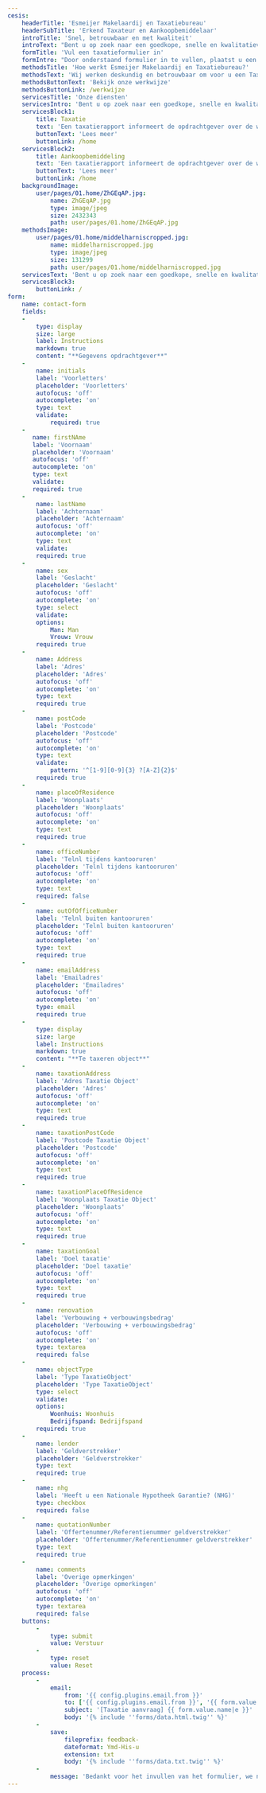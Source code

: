 ```yaml
---
cesis:
    headerTitle: 'Esmeijer Makelaardij en Taxatiebureau'
    headerSubTitle: 'Erkend Taxateur en Aankoopbemiddelaar'
    introTitle: 'Snel, betrouwbaar en met kwaliteit'
    introText: "Bent u op zoek naar een goedkope, snelle en kwalitatieve taxateur om uw huis of bedrijfspand te laten taxeren? Dan bent u bij Esmeijer Makelaardij en Taxatieburo aan het goede adres!\r\n\r\nVia deze website kunt u een taxatieaanvraag direct bij ons plaatsen. Indien u nog specifieke vragen of opmerkingen heeft, dan kunt u ons bellen op 0187 490143"
    formTitle: 'Vul een taxatieformulier in'
    formIntro: "Door onderstaand formulier in te vullen, plaatst u een taxatieaanvraag bij Esmeijer Makelaardij en Taxatieburo. Deze taxatie wordt uitgevoerd door een gecertificeerde en/of beëdigde taxateur.\r\n\r\nNa ontvangst van uw gegevens, nemen wij binnen 1 werkdag contact met u op voor het maken van een afspraak."
    methodsTitle: 'Hoe werkt Esmeijer Makelaardij en Taxatiebureau?'
    methodsText: 'Wij werken deskundig en betrouwbaar om voor u een Taxatierapport binnen 5 werkdagen klaar te hebben. Uiteraard taxeert Esmeijer Makelaardij en Taxatieburo ook bedrijfsobjecten. Bent u op zoek naar een goedkope, snelle en kwalitatieve taxateur om uw huis of bedrijfspand te laten taxeren? Dan bent u bij Esmeijer Makelaardij en Taxatieburo aan het goede adres!'
    methodsButtonText: 'Bekijk onze werkwijze'
    methodsButtonLink: /werkwijze
    servicesTitle: 'Onze diensten'
    servicesIntro: 'Bent u op zoek naar een goedkope, snelle en kwalitatieve taxateur om uw huis of bedrijfspand te laten taxeren? Dan bent u bij Esmeijer Makelaardij en Taxatieburo aan het goede adres!'
    servicesBlock1:
        title: Taxatie
        text: 'Een taxatierapport informeert de opdrachtgever over de waarde van de getaxeerde onroerende zaak. Het doel van de taxatie kan verschillen. Zo kan men een taxatie laten uitvoeren wanneer men van plan is een woning te kopen, te verbouwen of te verzekeren.'
        buttonText: 'Lees meer'
        buttonLink: /home
    servicesBlock2:
        title: Aankoopbemiddeling
        text: 'Een taxatierapport informeert de opdrachtgever over de waarde van de getaxeerde onroerende zaak. Het doel van de taxatie kan verschillen. Zo kan men een taxatie laten uitvoeren wanneer men van plan is een woning te kopen, te verbouwen of te verzekeren.'
        buttonText: 'Lees meer'
        buttonLink: /home
    backgroundImage:
        user/pages/01.home/ZhGEqAP.jpg:
            name: ZhGEqAP.jpg
            type: image/jpeg
            size: 2432343
            path: user/pages/01.home/ZhGEqAP.jpg
    methodsImage:
        user/pages/01.home/middelharniscropped.jpg:
            name: middelharniscropped.jpg
            type: image/jpeg
            size: 131299
            path: user/pages/01.home/middelharniscropped.jpg
    servicesText: 'Bent u op zoek naar een goedkope, snelle en kwalitatieve taxateur om uw huis of bedrijfspand te laten taxeren? Dan bent u bij Esmeijer Makelaardij en Taxatieburo aan het goede adres!'
    servicesBlock3:
        buttonLink: /
form:
    name: contact-form
    fields:
    -
        type: display
        size: large
        label: Instructions
        markdown: true
        content: "**Gegevens opdrachtgever**"
    -
        name: initials
        label: 'Voorletters'
        placeholder: 'Voorletters'
        autofocus: 'off'
        autocomplete: 'on'
        type: text
        validate:
            required: true
    -
       name: firstNAme
       label: 'Voornaam'
       placeholder: 'Voornaam'
       autofocus: 'off'
       autocomplete: 'on'
       type: text
       validate:
       required: true
    -
        name: lastName
        label: 'Achternaam'
        placeholder: 'Achternaam'
        autofocus: 'off'
        autocomplete: 'on'
        type: text
        validate:
        required: true
    -
        name: sex
        label: 'Geslacht'
        placeholder: 'Geslacht'
        autofocus: 'off'
        autocomplete: 'on'
        type: select
        validate:
        options:
            Man: Man
            Vrouw: Vrouw
        required: true
    -
        name: Address
        label: 'Adres'
        placeholder: 'Adres'
        autofocus: 'off'
        autocomplete: 'on'
        type: text
        required: true
    -
        name: postCode
        label: 'Postcode'
        placeholder: 'Postcode'
        autofocus: 'off'
        autocomplete: 'on'
        type: text
        validate:
            pattern: '^[1-9][0-9]{3} ?[A-Z]{2}$'
        required: true
    -
        name: placeOfResidence
        label: 'Woonplaats'
        placeholder: 'Woonplaats'
        autofocus: 'off'
        autocomplete: 'on'
        type: text
        required: true
    -
        name: officeNumber
        label: 'Telnl tijdens kantooruren'
        placeholder: 'Telnl tijdens kantooruren'
        autofocus: 'off'
        autocomplete: 'on'
        type: text
        required: false
    -
        name: outOfOfficeNumber
        label: 'Telnl buiten kantooruren'
        placeholder: 'Telnl buiten kantooruren'
        autofocus: 'off'
        autocomplete: 'on'
        type: text
        required: true
    -
        name: emailAddress
        label: 'Emailadres'
        placeholder: 'Emailadres'
        autofocus: 'off'
        autocomplete: 'on'
        type: email
        required: true
    -
        type: display
        size: large
        label: Instructions
        markdown: true
        content: "**Te taxeren object**"
    -
        name: taxationAddress
        label: 'Adres Taxatie Object'
        placeholder: 'Adres'
        autofocus: 'off'
        autocomplete: 'on'
        type: text
        required: true
    -
        name: taxationPostCode
        label: 'Postcode Taxatie Object'
        placeholder: 'Postcode'
        autofocus: 'off'
        autocomplete: 'on'
        type: text
        required: true
    -
        name: taxationPlaceOfResidence
        label: 'Woonplaats Taxatie Object'
        placeholder: 'Woonplaats'
        autofocus: 'off'
        autocomplete: 'on'
        type: text
        required: true
    -
        name: taxationGoal
        label: 'Doel taxatie'
        placeholder: 'Doel taxatie'
        autofocus: 'off'
        autocomplete: 'on'
        type: text
        required: true
    -
        name: renovation
        label: 'Verbouwing + verbouwingsbedrag'
        placeholder: 'Verbouwing + verbouwingsbedrag'
        autofocus: 'off'
        autocomplete: 'on'
        type: textarea
        required: false
    -
        name: objectType
        label: 'Type TaxatieObject'
        placeholder: 'Type TaxatieObject'
        type: select
        validate:
        options:
            Woonhuis: Woonhuis
            Bedrijfspand: Bedrijfspand
        required: true
    -
        name: lender
        label: 'Geldverstrekker'
        placeholder: 'Geldverstrekker'
        type: text
        required: true
    -
        name: nhg
        label: 'Heeft u een Nationale Hypotheek Garantie? (NHG)'
        type: checkbox
        required: false
    -
        name: quotationNumber
        label: 'Offertenummer/Referentienummer geldverstrekker'
        placeholder: 'Offertenummer/Referentienummer geldverstrekker'
        type: text
        required: true
    -        
        name: comments
        label: 'Overige opmerkingen'
        placeholder: 'Overige opmerkingen'
        autofocus: 'off'
        autocomplete: 'on'
        type: textarea
        required: false
    buttons:
        -
            type: submit
            value: Verstuur
        -
            type: reset
            value: Reset
    process:
        -
            email:
                from: '{{ config.plugins.email.from }}'
                to: ['{{ config.plugins.email.from }}', '{{ form.value.email }}']
                subject: '[Taxatie aanvraag] {{ form.value.name|e }}'
                body: '{% include ''forms/data.html.twig'' %}'
        -
            save:
                fileprefix: feedback-
                dateformat: Ymd-His-u
                extension: txt
                body: '{% include ''forms/data.txt.twig'' %}'
        -
            message: 'Bedankt voor het invullen van het formulier, we nemen snel contact op.'
---
```


